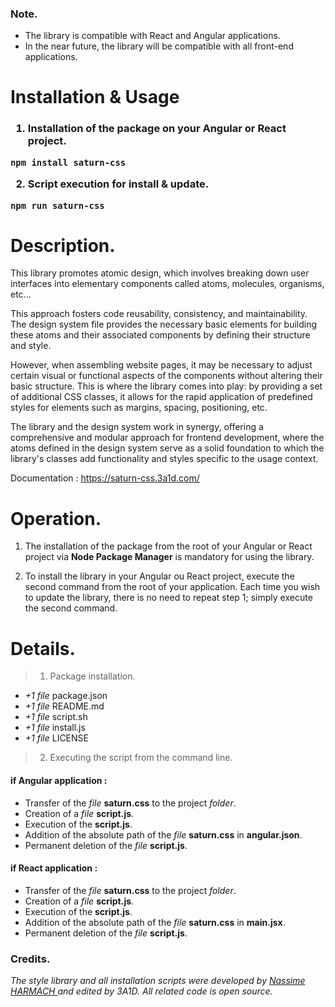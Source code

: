 ### Note.

- The library is compatible with React and Angular applications.
- In the near future, the library will be compatible with all front-end applications.

# Installation & Usage

<h3>

1. Installation of the package on your Angular or React project.

```
npm install saturn-css
```

2. Script execution for install & update.

```
npm run saturn-css
```

</h3>

# Description.

This library promotes atomic design, which involves breaking down user interfaces into elementary components called atoms, molecules, organisms, etc...

This approach fosters code reusability, consistency, and maintainability. The design system file provides the necessary basic elements for building these atoms and their associated components by defining their structure and style.

However, when assembling website pages, it may be necessary to adjust certain visual or functional aspects of the components without altering their basic structure. This is where the library comes into play: by providing a set of additional CSS classes, it allows for the rapid application of predefined styles for elements such as margins, spacing, positioning, etc.

The library and the design system work in synergy, offering a comprehensive and modular approach for frontend development, where the atoms defined in the design system serve as a solid foundation to which the library's classes add functionality and styles specific to the usage context.

Documentation : https://saturn-css.3a1d.com/

# Operation.

1. The installation of the package from the root of your Angular or React project via **Node Package Manager** is mandatory for using the library.

2. To install the library in your Angular ou React project, execute the second command from the root of your application. Each time you wish to update the library, there is no need to repeat step 1; simply execute the second command.

# Details.


> 1. Package installation.

- _+1 file_ package.json
- _+1 file_ README.md
- _+1 file_ script.sh
- _+1 file_ install.js
- _+1 file_ LICENSE

> 2.  Executing the script from the command line.

#### if Angular application :
- Transfer of the _file_ **saturn.css** to the project _folder_.
- Creation of a _file_ **script.js**.
- Execution of the **script.js**.
- Addition of the absolute path of the _file_ **saturn.css** in **angular.json**.
- Permanent deletion of the _file_ **script.js**.

#### if React application :
- Transfer of the _file_ **saturn.css** to the project _folder_.
- Creation of a _file_ **script.js**.
- Execution of the **script.js**.
- Addition of the absolute path of the _file_ **saturn.css** in **main.jsx**.
- Permanent deletion of the _file_ **script.js**.

### Credits.
*The style library and all installation scripts were developed by [ Nassime HARMACH ](https://www.linkedin.com/in/nassime-harmach/) and edited by 3A1D.*
*All related code is open source.*